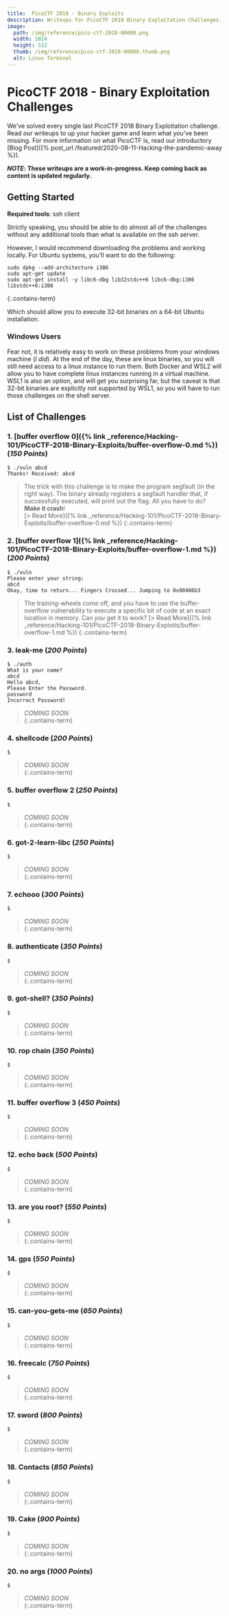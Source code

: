 ```yaml
---
title:  PicoCTF 2018 - Binary Exploits
description: Writeups for PicoCTF 2018 Binary Exploitation Challenges.
image:
  path: /img/reference/pico-ctf-2018-00000.png
  width: 1024
  height: 512
  thumb: /img/reference/pico-ctf-2018-00000.thumb.png
  alt: Linux Terminal
---
```


# PicoCTF 2018 - Binary Exploitation Challenges

We've solved every single last PicoCTF 2018 Binary Exploitation challenge. Read our writeups to up your hacker game and learn what you've been missing. For more information on what PicoCTF is, read our introductory [Blog Post]({% post_url /featured/2020-08-11-Hacking-the-pandemic-away %}).

***NOTE*: These writeups are a work-in-progress. Keep coming back as content is updated regularly.**

## Getting Started

**Required tools**: ssh client

Strictly speaking, you should be able to do almost all of the challenges without any additional tools than what is available on the ssh server.

However, I would recommend downloading the problems and working locally. For Ubuntu systems, you'll want to do the following:

```
sudo dpkg --add-architecture i386
sudo apt-get update
sudo apt-get install -y libc6-dbg lib32stdc++6 libc6-dbg:i386 libstdc++6:i386
```
{:.contains-term}

Which should allow you to execute 32-bit binaries on a 64-bit Ubuntu installation.

### Windows Users

Fear not, it is relatively easy to work on these problems from your windows machine (*I did*). At the end of the day, these are linux binaries, so you will still need access to a linux instance to run them. Both Docker and WSL2 will allow you to have complete linux instances running in a virtual machine. WSL1 is also an option, and will get you surprising far, but the caveat is that 32-bit binaries are explicitly not supported by WSL1, so you will have to run those challenges on the shell server.

## List of Challenges

### 1. [buffer overflow 0]({% link _reference/Hacking-101/PicoCTF-2018-Binary-Exploits/buffer-overflow-0.md %}) (*150 Points*)

> 
```
$ ./vuln abcd
Thanks! Received: abcd
```
> The trick with this challenge is to make the program segfault (in the right way). The binary already registers a segfault handler that, if successfully executed, will print out the flag. All you have to do? **Make it crash**!  
> [> Read More]({% link _reference/Hacking-101/PicoCTF-2018-Binary-Exploits/buffer-overflow-0.md %})
{:.contains-term}

### 2. [buffer overflow 1]({% link _reference/Hacking-101/PicoCTF-2018-Binary-Exploits/buffer-overflow-1.md %}) (*200 Points*)

>
```
$ ./vuln
Please enter your string:
abcd
Okay, time to return... Fingers Crossed... Jumping to 0x80486b3
```
> The training-wheels come off, and you have to use the buffer-overflow vulnerability to execute a specific bit of code at an exact location in memory. Can *you* get it to work?
> [> Read More]({% link _reference/Hacking-101/PicoCTF-2018-Binary-Exploits/buffer-overflow-1.md %})
{:.contains-term}

### 3. leak-me (*200 Points*)

>
```
$ ./auth
What is your name?
abcd
Hello abcd,
Please Enter the Password.
password
Incorrect Password!
```
> *COMING SOON*  
{:.contains-term}

### 4. shellcode (*200 Points*)

>
```
$
```
> *COMING SOON*  
{:.contains-term}

### 5. buffer overflow 2 (*250 Points*)

>
```
$
```
> *COMING SOON*  
{:.contains-term}

### 6. got-2-learn-libc (*250 Points*)

>
```
$
```
> *COMING SOON*  
{:.contains-term}

### 7. echooo (*300 Points*)

>
```
$
```
> *COMING SOON*  
{:.contains-term}

### 8. authenticate (*350 Points*)

>
```
$
```
> *COMING SOON*  
{:.contains-term}

### 9. got-shell? (*350 Points*)

>
```
$
```
> *COMING SOON*  
{:.contains-term}

### 10. rop chain (*350 Points*)

>
```
$
```
> *COMING SOON*  
{:.contains-term}

### 11. buffer overflow 3 (*450 Points*)

>
```
$
```
> *COMING SOON*  
{:.contains-term}

### 12. echo back (*500 Points*)

>
```
$
```
> *COMING SOON*  
{:.contains-term}

### 13. are you root? (*550 Points*)
>
```
$
```
> *COMING SOON*  
{:.contains-term}

### 14. gps (*550 Points*)

>
```
$
```
> *COMING SOON*  
{:.contains-term}

### 15. can-you-gets-me (*650 Points*)

>
```
$
```
> *COMING SOON*  
{:.contains-term}

### 16. freecalc (*750 Points*)

>
```
$
```
> *COMING SOON*  
{:.contains-term}

### 17. sword (*800 Points*)

>
```
$
```
> *COMING SOON*  
{:.contains-term}

### 18. Contacts (*850 Points*)

>
```
$
```
> *COMING SOON*  
{:.contains-term}

### 19. Cake (*900 Points*)

>
```
$
```
> *COMING SOON*  
{:.contains-term}

### 20. no args (*1000 Points*)

>
```
$
```
> *COMING SOON*  
{:.contains-term}


